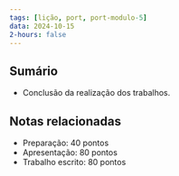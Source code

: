 ```yaml
---
tags: [lição, port, port-modulo-5]
data: 2024-10-15
2-hours: false
---
```


## Sumário
- Conclusão da realização dos trabalhos.
## Notas relacionadas
- Preparação: 40 pontos
- Apresentação: 80 pontos
- Trabalho escrito: 80 pontos